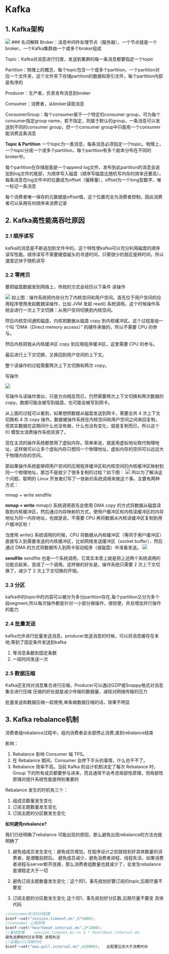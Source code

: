 # Kafka
## 1. Kafka架构
<img src="/assets/img/Kafka架构.png"/>
### 名词解释
Broker：消息中间件处理节点（服务器），一个节点就是一个broker，一个Kafka集群由一个或多个broker组成

Topic：Kafka对消息进行归类，发送到集群的每一条消息都要指定一个topic

Partition：物理上的概念，每个topic包含一个或多个partition，一个partition对应一个文件夹，这个文件夹下存储partition的数据和索引文件，每个partition内部是有序的

Producer：生产者，负责发布消息到broker

Consumer：消费者，从broker读取消息

ConsumerGroup：每个consumer属于一个特定的consumer group，可为每个consumer指定group name，若不指定，则属于默认的group，一条消息可以发送到不同的consumer group，但一个consumer group中只能有一个consumer能消费这条消息

**Topic & Partition**
一个topic为一类消息，每条消息必须指定一个topic。物理上，一个topic分成一个或多个partition，每个partition有多个副本分布在不同的broker中。

每个partition在存储层面是一个append log文件，发布到此partition的消息会追加到log文件的尾部，为顺序写入磁盘（顺序写磁盘比随机写内存的效率还要高）。每条消息在log文件中的位置成为offset（偏移量），offset为一个long型数字，唯一标记一条消息

每个消费者唯一保存的元数据是offset值，这个位置完全为消费者控制，因此消费者可以采用任何顺序来消费记录
## 2. Kafka高性能高吞吐原因
### 2.1 顺序读写
kafka的消息是不断追加到文件中的，这个特性使kafka可以充分利用磁盘的顺序读写性能。顺序读写不需要硬盘磁头的寻道时间，只需很少的扇区旋转时间，所以速度远快于随机读写
### 2.2 零拷贝
要把磁盘数据发到网络上，传统的方式会经历以下条件
读操作

<img src="assets/read.jpg"/>
如上图：操作系统把内存分为了内核空间和用户空间。首先位于用户空间的应用程序使用发起数据读操作，比如 JVM 发起 read() 系统调用。这个时候操作系统会进行一次上下文切换：从用户空间切换到内核空间。

然后内核空间通知磁盘，内核把数据从磁盘 copy 到内核缓冲区。这个过程是由一个叫 “DMA（Direct memory access）” 的硬件来做的，所以不需要 CPU 的参与。

然后内核把我从内核缓冲区 copy 到应用程序缓冲区，这里需要 CPU 的参与。

最后进行上下文切换，又换回到用户空间的上下文。

整个读操作的过程需要两次上下文切换和两次 copy。

写操作

<img src="assets/write.jpg"/>

写操作与读操作类似，只是方向相反而已，仍然需要两次上下文切换和两次数据的 copy。数据可能会被写到磁盘，也可能会被写到网卡。

从上面的过程可以看到，如果想把数据从磁盘发送到网卡，需要总共 4 次上下文切换和 4 次 copy 操作。数据被操作系统在内核空间和用户空间之间来回复制，但其实数据在这期间什么也没有做，什么也没有变化，就是复制而已，所以这个 IO 模型太浪费操作系统资源了。

现在主流的操作系统都使用了虚拟内存。简单来说，就是用虚拟地址取代物理地址，这样做可以让多个虚拟内存只想同一个物理地址，虚拟内存的空间可以远远大于物理内存的空间。

那如果操作系统能够把用户空间的应用程序缓冲区和内核空间的内核缓冲区映射到同一个物理地址，那岂不是就少了很多复制的过程？如下图：
<img src="assets/virtual.jpg"/>
所以为了解决这个问题，聪明的 Linux 开发者们写了一些新的系统调用来做这个事。主要有两种方式：

mmap + write
sendfile

**mmap + write**
mmap() 系统调用首先会使用 DMA copy 的方式将数据从磁盘读取到内核缓冲区，然后通过内存映射的方式，使用户缓冲区和内核读缓冲区的内存地址为同一内存地址，也就是说，不需要 CPU 再将数据从内核读缓冲区复制到用户缓冲区啦！

当使用 write() 系统调用的时候，CPU 将数据从内核缓冲区（等同于用户缓冲区）直接写入到需要发送的内核缓冲区，比如网络发送缓冲区（socket buffer），然后通过 DMA 的方式将数据传入到网卡驱动程序（或磁盘）中准备发送。
<img src="assets/zeroCopy.jpg"/>


**sendfile**
sendfile 也是一个系统调用，它其实本质上就是把上述两个系统调用的功能合起来，变成了一个调用。这样做的好处是，操作系统只需要 2 次上下文切换了，减少了 2 次上下文切换的开销。


### 2.3 分区
kafka中的topic中的内容可以被分为多分partition存在,每个partition又分为多个段segment,所以每次操作都是针对一小部分做操作，很轻便，并且增加并行操作的能力

### 2.4 批量发送
kafka允许进行批量发送消息，producer发送消息的时候，可以将消息缓存在本地,等到了固定条件发送到kafka
1. 等消息条数到固定条数
2. 一段时间发送一次
### 2.5 数据压缩
Kafka还支持对消息集合进行压缩，Producer可以通过GZIP或Snappy格式对消息集合进行压缩 压缩的好处就是减少传输的数据量，减轻对网络传输的压力

批量发送和数据压缩一起使用,单条做数据压缩的话，效果不明显

## 3. Kafka rebalance机制

消费者组rebalance过程中，组内消费者会全部停止消费,直到rebalance结束

影响：

1. Rebalance 影响 Consumer 端 TPS。
2. 在 Rebalance 期间，Consumer 会停下手头的事情，什么也干不了。
3. Rebalance 效率不高。当前 Kafka 的设计机制决定了每次 Rebalance 时，Group 下的所有成员都要参与进来，而且通常不会考虑局部性原理，但局部性原理对提升系统性能是特别重要的

Rebalance 发生的时机有三个：
1. 组成员数量发生变化
2. 订阅主题数量发生变化
3. 订阅主题的分区数发生变化

**如何避免rebalance?**

我们已经明确了rebalance 可能出现的原因，那么避免出现rebalance的方法也就明确了

1. 避免组成员发生变化：避免成员增加，在程序设计之初就规划好具体数量的消费者，是谓瞻前顾后。
 避免成员减少，避免消费者进程、线程失活，如果消费者进程与server断开连接，那么消费者组数量也就减少了，会发生rebalance 是谓稳定大于一切

2. 避免订阅主题数量发生变化：这个同1，事先规划好要订阅的topic,后期尽量不要变

3. 订阅主题的分区数发生变化 这个同1，事先规划好分区数,后期尽量不要变
具体代码
```java
//consumer失活时间配置
$conf->set("session.timeout.ms",6*1000);
//consumer 心跳频率
$conf->set("heartbeat.interval.ms",2*1000);
//最佳配置    session.timeout.ms >= 3 * heartbeat.interval.ms
避免消费耗时过长导致 进程失活
//设置poll间隔时间
$conf->set("max.poll.interval.ms",420000);   此配置应该大于消费时间
```

